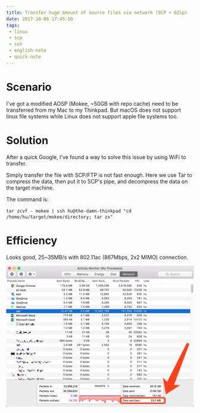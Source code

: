 ```yaml
---
title: Transfer huge amount of source files via network (SCP + GZip)
date: 2017-10-08 17:45:10
tags: 
 - linux
 - scp
 - ssh
 - english-note
 - quick-note
---
```


# Scenario

I've got a modified AOSP (Mokee, ~50GB with repo cache) need to be transferred from my Mac to my Thinkpad. But macOS does not support linux file systems while Linux does not support apple file systems too.

# Solution

After a quick Google, I've found a way to solve this issue by using WiFi to transfer. 

Simply transfer the file with SCP/FTP is not fast enough. Here we use Tar to compress the data, then put it to SCP's pipe, and decompress the data on the target machine.

The command is:

```
tar zcvf - mokee | ssh hu@the-damn-thinkpad "cd /home/hu/target/mokee/directory; tar zx"
```

# Efficiency

Looks good, 25~35MB/s with 802.11ac (867Mbps, 2x2 MIMO) connection.

![](/media/15074458869506.jpg)


